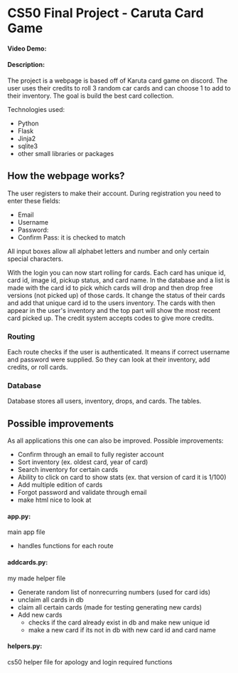 # CS50 Final Project - Caruta Card Game
#### Video Demo:  <URL HERE>
#### Description:
The project is a webpage is based off of Karuta card game on discord. The user uses their credits to roll 3 random car cards and can choose 1 to add to their inventory. The goal is build the best card collection.

Technologies used:

- Python
- Flask
- Jinja2
- sqlite3
- other small libraries or packages

## How the webpage works?

The user registers to make their account. During registration you need to enter these fields:

- Email
- Username
- Password:
- Confirm Pass: it is checked to match

All input boxes allow all alphabet letters and number and only certain special characters.

With the login you can now start rolling for cards. 
Each card has unique id, card id, image id, pickup status, and card name. In the database and a list is made with the card id to pick which cards will drop and then drop free versions (not picked up) of those cards. It change the status of their cards and add that unique card id to the users inventory. The cards with then appear in the user's inventory and the top part will show the most recent card picked up. The credit system accepts codes to give more credits.


### Routing

Each route checks if the user is authenticated. It means if correct username and password were supplied. So they can look at their inventory, add credits, or roll cards.


### Database

Database stores all users, inventory, drops, and cards. The tables.

## Possible improvements

As all applications this one can also be improved. Possible improvements:

- Confirm through an email to fully register account
- Sort inventory (ex. oldest card, year of card)
- Search inventory for certain cards
- Ability to click on card to show stats (ex. that version of card it is 1/100)
- Add multiple edition of cards
- Forgot password and validate through email
- make html nice to look at

#### app.py:
main app file
- handles functions for each route


#### addcards.py:
my made helper file
- Generate random list of nonrecurring numbers (used for card ids)
- unclaim all cards in db
- claim all certain cards (made for testing generating new cards)
- Add new cards
    - checks if the card already exist in db and make new unique id
    - make a new card if its not in db with new card id and card name

#### helpers.py:
cs50 helper file for apology and login required functions



